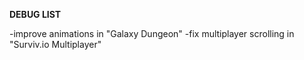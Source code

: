 **DEBUG LIST**

-improve animations in "Galaxy Dungeon"
-fix multiplayer scrolling in "Surviv.io Multiplayer"
